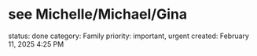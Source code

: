 # see Michelle/Michael/Gina

status: done
category: Family
priority: important, urgent
created: February 11, 2025 4:25 PM